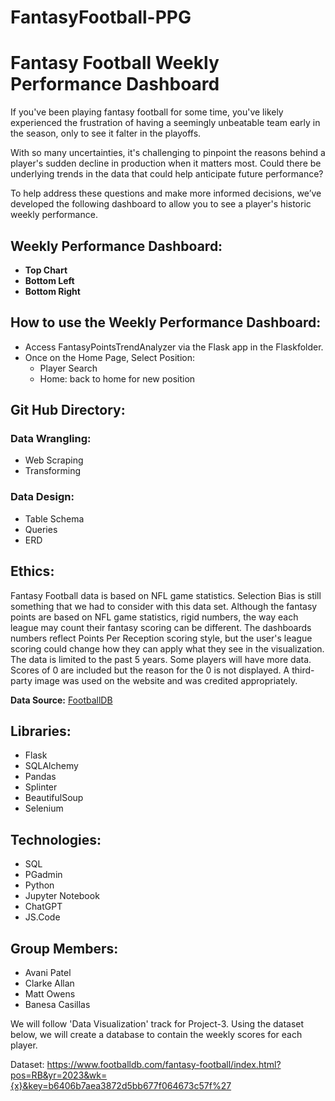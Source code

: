 # FantasyFootball-PPG

# Fantasy Football Weekly Performance Dashboard

If you've been playing fantasy football for some time, you've likely experienced the frustration of having a seemingly unbeatable team early in the season, only to see it falter in the playoffs.

With so many uncertainties, it's challenging to pinpoint the reasons behind a player's sudden decline in production when it matters most. Could there be underlying trends in the data that could help anticipate future performance?

To help address these questions and make more informed decisions, we’ve developed the following dashboard to allow you to see a player's historic weekly performance.

## Weekly Performance Dashboard:
- **Top Chart**
- **Bottom Left**
- **Bottom Right**


## How to use the Weekly Performance Dashboard: 
- Access FantasyPointsTrendAnalyzer via the Flask app in the Flaskfolder.
- Once on the Home Page, Select Position:
  - Player Search
  - Home: back to home for new position

## Git Hub Directory:

### Data Wrangling: 
- Web Scraping
- Transforming

### Data Design: 
- Table Schema
- Queries
- ERD

## Ethics: 
Fantasy Football data is based on NFL game statistics. Selection Bias is still something that we had to consider with this data set. Although the fantasy points are based on NFL game statistics, rigid numbers, the way each league may count their fantasy scoring can be different. The dashboards numbers reflect Points Per Reception scoring style, but the user's league scoring could change how they can apply what they see in the visualization. The data is limited to the past 5 years. Some players will have more data. Scores of 0 are included but the reason for the 0 is not displayed. A third-party image was used on the website and was credited appropriately. 

**Data Source:** [FootballDB](https://www.footballdb.com/fantasy-football/index.html?pos=RB&yr=2023&wk=%7Bx%7D&key=b6406b7aea3872d5bb677f064673c57f%27)

## Libraries: 
- Flask
- SQLAlchemy 
- Pandas 
- Splinter
- BeautifulSoup
- Selenium

## Technologies: 
- SQL 
- PGadmin 
- Python 
- Jupyter Notebook 
- ChatGPT
- JS.Code

## Group Members:
- Avani Patel
- Clarke Allan
- Matt Owens
- Banesa Casillas

 We will follow 'Data Visualization' track for Project-3. Using the dataset below, we will create a database to contain the weekly scores for each player. 

 Dataset: https://www.footballdb.com/fantasy-football/index.html?pos=RB&yr=2023&wk={x}&key=b6406b7aea3872d5bb677f064673c57f%27
